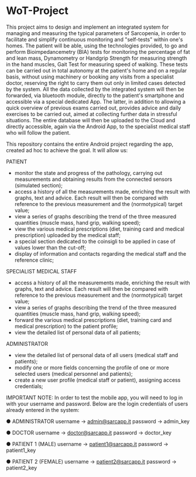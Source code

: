 # WoT-Project

This project aims to design and implement an integrated system for managing and measuring the typical parameters of Sarcopenia, in order to facilitate and simplify continuous monitoring and "self-tests" within one's homes.
The patient will be able, using the technologies provided, to go and perform Bioimpedancemetry (BIA) tests for monitoring the percentage of fat and lean mass, Dynamometry or Handgrip Strength for measuring strength in the hand muscles, Gait Test for measuring speed of walking. These tests can be carried out in total autonomy at the patient's home and on a regular basis, without using machinery or booking any visits from a specialist doctor, reserving the right to carry them out only in limited cases detected by the system. All the data collected by the integrated system will then be forwarded, via bluetooth module, directly to the patient's smartphone and accessible via a special dedicated App. The latter, in addition to allowing a quick overview of previous exams carried out, provides advice and daily exercises to be carried out, aimed at collecting further data in stressful situations. The entire database will then be uploaded to the Cloud and directly accessible, again via the Android App, to the specialist medical staff who will follow the patient.

This repository contains the entire Android project regarding the app, created ad hoc to achieve the goal. It will allow us:

PATIENT

- monitor the state and progress of the pathology, carrying out measurements and obtaining results from the connected sensors (simulated section);
- access a history of all the measurements made, enriching the result with graphs, text and advice. Each result will then be compared with reference to the previous measurement and the (normotypical) target value;
- view a series of graphs describing the trend of the three measured quantities (muscle mass, hand grip, walking speed);
- view the various medical prescriptions (diet, training card and medical prescription) uploaded by the medical staff;
- a special section dedicated to the coinsigli to be applied in case of values lower than the cut-off;
- display of information and contacts regarding the medical staff and the reference clinic;

SPECIALIST MEDICAL STAFF

- access a history of all the measurements made, enriching the result with graphs, text and advice. Each result will then be compared with reference to the previous measurement and the (normotypical) target value;
- view a series of graphs describing the trend of the three measured quantities (muscle mass, hand grip, walking speed);
- forward the various medical prescriptions (diet, training card and medical prescription) to the patient profile;
- view the detailed list of personal data of all patients;

ADMINISTRATOR

- view the detailed list of personal data of all users (medical staff and patients);
- modify one or more fields concerning the profile of one or more selected users (medical personnel and patients);
- create a new user profile (medical staff or patient), assigning access credentials;


IMPORTANT NOTE:
In order to test the mobile app, you will need to log in with your username and password. Below are the login credentials of users already entered in the system:

● ADMINISTRATOR
username -> admin@sarcapp.it
password -> admin_key

● DOCTOR
username -> doctor@sarcapp.it
password -> doctor_key

● PATIENT 1 (MALE)
username -> patient1@sarcapp.it
password -> patient1_key

● PATIENT 2 (FEMALE)
username -> patient2@sarcapp.it
password -> patient2_key
